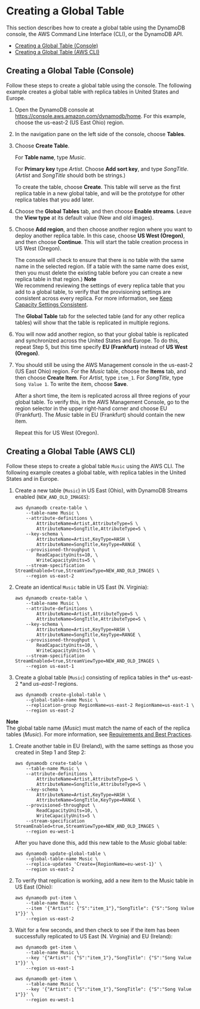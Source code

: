 # Creating a Global Table<a name="globaltables.tutorial"></a>

This section describes how to create a global table using the DynamoDB console, the AWS Command Line Interface \(CLI\), or the DynamoDB API\. 


+ [Creating a Global Table \(Console\)](#creategt_console)
+ [Creating a Global Table \(AWS CLI\)](#creategt_cli)

## Creating a Global Table \(Console\)<a name="creategt_console"></a>

Follow these steps to create a global table using the console\. The following example creates a global table with replica tables in United States and Europe\.

1. Open the DynamoDB console at [https://console\.aws\.amazon\.com/dynamodb/home](https://console.aws.amazon.com/dynamodb/home)\. For this example, choose the us\-east\-2 \(US East Ohio\) region\.

1. In the navigation pane on the left side of the console, choose **Tables**\.

1. Choose **Create Table**\. 

   For **Table name**, type *Music*\. 

   For **Primary key** type *Artist*\. Choose **Add sort key**, and type *SongTitle*\. \(*Artist* and *SongTitle* should both be strings\.\)

   To create the table, choose **Create**\. This table will serve as the first replica table in a new global table, and will be the prototype for other replica tables that you add later\.

1. Choose the **Global Tables** tab, and then choose **Enable streams**\. Leave the **View type** at its default value \(New and old images\)\. 

1. Choose **Add region**, and then choose another region where you want to deploy another replica table\. In this case, choose **US West \(Oregon\)**, and then choose **Continue**\. This will start the table creation process in US West \(Oregon\)\.

   The console will check to ensure that there is no table with the same name in the selected region\. \(If a table with the same name does exist, then you must delete the existing table before you can create a new replica table in that region\.\)
**Note**  
We recommend reviewing the settings of every replica table that you add to a global table, to verify that the provisioning settings are consistent across every replica\. For more information, see [Keep Capacity Settings Consistent](globaltables_reqs_bestpractices.md#globaltables_reqs_bestpractices.tables.consistent-settings)\. 

    The **Global Table** tab for the selected table \(and for any other replica tables\) will show that the table is replicated in multiple regions\. 

1. You will now add another region, so that your global table is replicated and synchronized across the United States and Europe\. To do this, repeat Step 5, but this time specify **EU \(Frankfurt\)** instead of **US West \(Oregon\)**\.

1. You should still be using the AWS Management console in the us\-east\-2 \(US East Ohio\) region\. For the *Music* table, choose the **Items** tab, and then choose **Create Item**\. For *Artist*, type `item_1`\. For *SongTitle*, type `Song Value 1`\. To write the item, choose **Save**\.

   After a short time, the item is replicated across all three regions of your global table\. To verify this, in the AWS Management Console, go to the region selector in the upper right\-hand corner and choose EU \(Frankfurt\)\. The *Music* table in EU \(Frankfurt\) should contain the new item\.

   Repeat this for US West \(Oregon\)\.

## Creating a Global Table \(AWS CLI\)<a name="creategt_cli"></a>

Follow these steps to create a global table `Music` using the AWS CLI\. The following example creates a global table, with replica tables in the United States and in Europe\.

1. Create a new table \(`Music`\) in US East \(Ohio\), with DynamoDB Streams enabled \(`NEW_AND_OLD_IMAGES`\):

   ```
   aws dynamodb create-table \
       --table-name Music \
       --attribute-definitions \
           AttributeName=Artist,AttributeType=S \
           AttributeName=SongTitle,AttributeType=S \
       --key-schema \
           AttributeName=Artist,KeyType=HASH \
           AttributeName=SongTitle,KeyType=RANGE \
       --provisioned-throughput \
           ReadCapacityUnits=10, \
           WriteCapacityUnits=5 \
       --stream-specification StreamEnabled=true,StreamViewType=NEW_AND_OLD_IMAGES \
       --region us-east-2
   ```

1. Create an identical `Music` table in US East \(N\. Virginia\):

   ```
   aws dynamodb create-table \
       --table-name Music \
       --attribute-definitions \
           AttributeName=Artist,AttributeType=S \
           AttributeName=SongTitle,AttributeType=S \
       --key-schema \
           AttributeName=Artist,KeyType=HASH \
           AttributeName=SongTitle,KeyType=RANGE \
       --provisioned-throughput \
           ReadCapacityUnits=10, \
           WriteCapacityUnits=5 \
       --stream-specification StreamEnabled=true,StreamViewType=NEW_AND_OLD_IMAGES \
       --region us-east-1
   ```

1. Create a global table \(`Music`\) consisting of replica tables in the* us\-east\-2 *and *us\-east\-1* regions\.

   ```
   aws dynamodb create-global-table \
       --global-table-name Music \
       --replication-group RegionName=us-east-2 RegionName=us-east-1 \
       --region us-east-2
   ```
**Note**  
 The global table name \(*Music*\) must match the name of each of the replica tables \(*Music*\)\. For more information, see [Requirements and Best Practices](globaltables_reqs_bestpractices.md)\. 

1. Create another table in EU \(Ireland\), with the same settings as those you created in Step 1 and Step 2:

   ```
   aws dynamodb create-table \
       --table-name Music \
       --attribute-definitions \
           AttributeName=Artist,AttributeType=S \
           AttributeName=SongTitle,AttributeType=S \
       --key-schema \
           AttributeName=Artist,KeyType=HASH \
           AttributeName=SongTitle,KeyType=RANGE \
       --provisioned-throughput \
           ReadCapacityUnits=10, \
           WriteCapacityUnits=5 \
       --stream-specification StreamEnabled=true,StreamViewType=NEW_AND_OLD_IMAGES \
       --region eu-west-1
   ```

   After you have done this, add this new table to the *Music* global table:

   ```
   aws dynamodb update-global-table \
       --global-table-name Music \
       --replica-updates 'Create={RegionName=eu-west-1}' \
       --region us-east-2
   ```

1. To verify that replication is working, add a new item to the Music table in US East \(Ohio\):

   ```
   aws dynamodb put-item \
       --table-name Music \
       --item '{"Artist": {"S":"item_1"},"SongTitle": {"S":"Song Value 1"}}' \
       --region us-east-2
   ```

1. Wait for a few seconds, and then check to see if the item has been successfully replicated to US East \(N\. Virginia\) and EU \(Ireland\):

   ```
   aws dynamodb get-item \
       --table-name Music \
       --key '{"Artist": {"S":"item_1"},"SongTitle": {"S":"Song Value 1"}}' \
       --region us-east-1
   ```

   ```
   aws dynamodb get-item \
       --table-name Music \
       --key '{"Artist": {"S":"item_1"},"SongTitle": {"S":"Song Value 1"}}' \
       --region eu-west-1
   ```